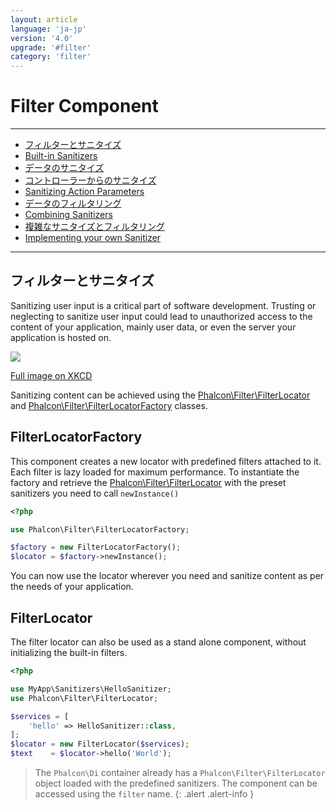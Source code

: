 ```yaml
---
layout: article
language: 'ja-jp'
version: '4.0'
upgrade: '#filter'
category: 'filter'
---
```

# Filter Component

* * *

- [フィルターとサニタイズ](filter-overview)
- [Built-in Sanitizers](filter-sanitizers)
- [データのサニタイズ](filter-sanitizing)
- [コントローラーからのサニタイズ](filter-sanitizing-from-controllers)
- [Sanitizing Action Parameters](filter-sanitizing-action-parameters)
- [データのフィルタリング](filter-sanitizing-data)
- [Combining Sanitizers](filter-combining-sanitizers)
- [複雑なサニタイズとフィルタリング](filter-complex-sanitization-filtering)
- [Implementing your own Sanitizer](filter-custom)

* * *

## フィルターとサニタイズ

Sanitizing user input is a critical part of software development. Trusting or neglecting to sanitize user input could lead to unauthorized access to the content of your application, mainly user data, or even the server your application is hosted on.

![](/assets/images/content/filter-sql.png)

[Full image on XKCD](https://xkcd.com/327)

Sanitizing content can be achieved using the [Phalcon\Filter\FilterLocator](api/Phalcon_Filter_FilterLocator) and [Phalcon\Filter\FilterLocatorFactory](api/Phalcon_Filter_FilterLocatorFactory) classes.

## FilterLocatorFactory

This component creates a new locator with predefined filters attached to it. Each filter is lazy loaded for maximum performance. To instantiate the factory and retrieve the [Phalcon\Filter\FilterLocator](api/Phalcon_Filter_FilterLocator) with the preset sanitizers you need to call `newInstance()`

```php
<?php

use Phalcon\Filter\FilterLocatorFactory;

$factory = new FilterLocatorFactory();
$locator = $factory->newInstance();
```

You can now use the locator wherever you need and sanitize content as per the needs of your application.

## FilterLocator

The filter locator can also be used as a stand alone component, without initializing the built-in filters.

```php
<?php

use MyApp\Sanitizers\HelloSanitizer;
use Phalcon\Filter\FilterLocator;

$services = [
    'hello' => HelloSanitizer::class,
];
$locator = new FilterLocator($services);
$text    = $locator->hello('World');
```

> The `Phalcon\Di` container already has a `Phalcon\Filter\FilterLocator` object loaded with the predefined sanitizers. The component can be accessed using the `filter` name. {: .alert .alert-info }